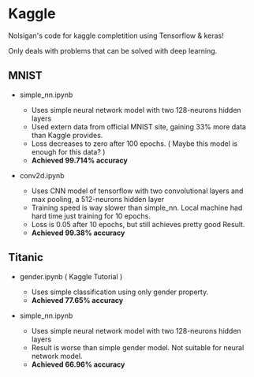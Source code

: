 # Kaggle

Nolsigan's code for kaggle completition using Tensorflow & keras!

Only deals with problems that can be solved with deep learning.

## MNIST

* simple_nn.ipynb
    * Uses simple neural network model with two 128-neurons hidden layers
    * Used extern data from official MNIST site, gaining 33% more data than Kaggle provides.
    * Loss decreases to zero after 100 epochs. ( Maybe this model is enough for this data? )
    * __Achieved 99.714% accuracy__

* conv2d.ipynb
    * Uses CNN model of tensorflow with two convolutional layers and max pooling, a 512-neurons hidden layer
    * Training speed is way slower than simple_nn. Local machine had hard time just training for 10 epochs.
    * Loss is 0.05 after 10 epochs, but still achieves pretty good Result.
    * __Achieved 99.38% accuracy__

## Titanic

* gender.ipynb ( Kaggle Tutorial )
    * Uses simple classification using only gender property.
    * __Achieved 77.65% accuracy__

* simple_nn.ipynb
    * Uses simple neural network model with two 128-neurons hidden layers
    * Result is worse than simple gender model. Not suitable for neural network model.
    * __Achieved 66.96% accuracy__